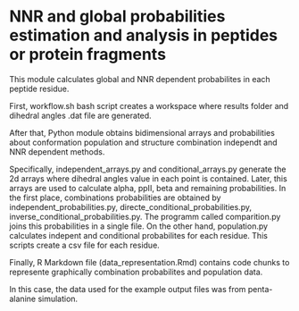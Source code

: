 # NNR and global probabilities estimation and analysis in peptides or protein fragments
This module calculates global and NNR dependent probabilites in each peptide residue.

First, workflow.sh bash script creates a workspace where results folder and dihedral angles .dat file  are generated.

After that, Python module obtains bidimensional arrays and probabilities about conformation population and structure combination independt and NNR dependent methods.

Specifically, independent_arrays.py and conditional_arrays.py generate the 2d arrays where dihedral angles value in each point is contained. Later, this arrays are used to calculate alpha, ppII, beta and remaining probabilities. In the first place, combinations probabilities are obtained by independent_probabilities.py, directe_conditional_probabilities.py, inverse_conditional_probabilities.py. The programm called comparition.py joins this probabilities in a single file. On the other hand, population.py calculates indepent and conditional probabilites for each residue. This scripts create a csv file for each residue. 

Finally, R Markdown file (data_representation.Rmd) contains code chunks to represente graphically combination probabilites and population data. 

In this case, the data used for the example output files was from penta-alanine simulation.

